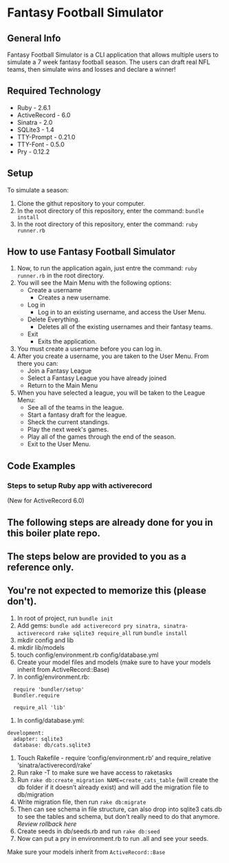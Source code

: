 # Fantasy Football Simulator

## General Info

Fantasy Football Simulator is a CLI application that allows multiple users to simulate a 7 week fantasy football season.  The users can draft real NFL teams, then simulate wins and losses and declare a winner!

## Required Technology

- Ruby - 2.6.1
- ActiveRecord - 6.0
- Sinatra - 2.0
- SQLite3 - 1.4
- TTY-Prompt - 0.21.0
- TTY-Font - 0.5.0
- Pry - 0.12.2

## Setup

To simulate a season:

1. Clone the githut repository to your computer.
2. In the root directory of this repository, enter the command: `bundle install`
3. In the root directory of this repository, enter the command: `ruby runner.rb`

## How to use Fantasy Football Simulator

1. Now, to run the application again, just entre the command: `ruby runner.rb` in the root directory.
1. You will see the Main Menu with the following options:
   - Create a username
     - Creates a new username.
   - Log in
     - Log in to an existing username, and access the User Menu.
   - Delete Everything.
     - Deletes all of the existing usernames and their fantasy teams.
   - Exit
     - Exits the application.
1. You must create a username before you can log in.
1. After you create a username, you are taken to the User Menu.  From there you can:
   - Join a Fantasy League
   - Select a Fantasy League you have already joined
   - Return to the Main Menu
1. When you have selected a league, you will be taken to the League Menu:
   - See all of the teams in the league.
   - Start a fantasy draft for the league.
   - Sheck the current standings.
   - Play the next week's games.
   - Play all of the games through the end of the season.
   - Exit to the User Menu.



## Code Examples


### Steps to setup Ruby app with activerecord
(New for ActiveRecord 6.0)


## The following steps are already done for you in this boiler plate repo. 
## The steps below are provided to you as a reference only. 
## You're not expected to memorize this (please don't).


1. In root of project, run `bundle init`
1. Add gems: 
  `bundle add activerecord pry sinatra, sinatra-activerecord rake sqlite3 require_all`
  run `bundle install`
1. mkdir config and lib 
1. mkdir lib/models
1. touch config/environment.rb config/database.yml
1. Create your model files and models (make sure to have your models inherit from ActiveRecord::Base)
1. In config/environment.rb:
```
  require 'bundler/setup'
  Bundler.require

  require_all 'lib'
```
1. In config/database.yml:
  ```
  development:
    adapter: sqlite3
    database: db/cats.sqlite3
  ```
1. Touch Rakefile - require ‘config/environment.rb’ and require_relative ‘sinatra/activerecord/rake’ 
1. Run rake -T to make sure we have access to raketasks
1. Run `rake db:create_migration NAME=create_cats_table` (will create the db folder if it doesn’t already exist) and will add the migration file to db/migration
1. Write migration file, then run `rake db:migrate`
1. Then can see schema in file structure, can also drop into sqlite3 cats.db to see the tables and schema, but don’t really need to do that anymore. *Review rollback here*
1. Create seeds in db/seeds.rb and run `rake db:seed`
1. Now can put a pry in environment.rb to run <ModelName>.all and see your seeds.

Make sure your models inherit from `ActiveRecord::Base`